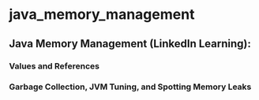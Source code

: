 # java_memory_management
## Java Memory Management (LinkedIn Learning):
### Values and References 
### Garbage Collection, JVM Tuning, and Spotting Memory Leaks
